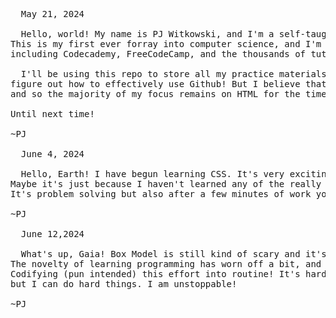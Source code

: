 <pre>  
  May 21, 2024
  
  Hello, world! My name is PJ Witkowski, and I'm a self-taught programmer currently learning HTML, CSS, and JavaScript.
This is my first ever forray into computer science, and I'm immensely grateful for the rich resources available to me- 
including Codecademy, FreeCodeCamp, and the thousands of tutorials on YouTube.

  I'll be using this repo to store all my practice materials and projects, and hopefully as time goes on I'll also
figure out how to effectively use Github! But I believe that the most important component of all endeavors is a strong foundation, 
and so the majority of my focus remains on HTML for the time being.

Until next time!

~PJ

  June 4, 2024

  Hello, Earth! I have begun learning CSS. It's very exciting to start to make websites that don't look terrible haha. 
Maybe it's just because I haven't learned any of the really complicated stuff, but programming is just kind of relaxing at the moment. 
It's problem solving but also after a few minutes of work you look up and there's something that wasn't there before. Creation. Magic!

~PJ

  June 12,2024

  What's up, Gaia! Box Model is still kind of scary and it's made me anxious to work on anything. 
The novelty of learning programming has worn off a bit, and now comes the vital and hard part of the learning process. 
Codifying (pun intended) this effort into routine! It's hard learning this all by myself with no physical peers or teachers, 
but I can do hard things. I am unstoppable!

~PJ
</pre>
